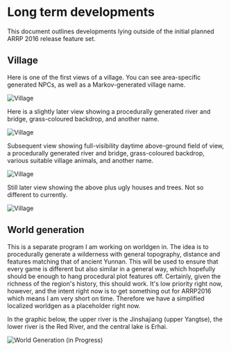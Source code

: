 # Long term developments

This document outlines developments lying outside of the initial planned ARRP 2016 release feature set.

## Village

Here is one of the first views of a village. You can see area-specific generated NPCs, as well as a Markov-generated village name.

![Village](https://raw.githubusercontent.com/globalcitizen/zomia/master/screenshots/screenshot-village1.jpg)

Here is a slightly later view showing a procedurally generated river and bridge, grass-coloured backdrop, and another name.

![Village](https://raw.githubusercontent.com/globalcitizen/zomia/master/screenshots/screenshot-village2.jpg)

Subsequent view showing full-visibility daytime above-ground field of view, a procedurally generated river and bridge, grass-coloured backdrop, various suitable village animals, and another name.

![Village](https://raw.githubusercontent.com/globalcitizen/zomia/master/screenshots/screenshot-village3.jpg)

Still later view showing the above plus ugly houses and trees. Not so different to currently.

![Village](https://raw.githubusercontent.com/globalcitizen/zomia/master/screenshots/screenshot-village4.jpg)

## World generation

This is a separate program I am working on worldgen in. The idea is to procedurally generate a wilderness with general topography, distance and features matching that of ancient Yunnan. This will be used to ensure that every game is different but also similar in a general way, which hopefully should be enough to hang procedural plot features off. Certainly, given the richness of the region's history, this should work. It's low priority right now, however, and the intent right now is to get something out for ARRP2016 which means I am very short on time. Therefore we have a simplified localized worldgen as a placeholder right now.

In the graphic below, the upper river is the Jinshajiang (upper Yangtse), the lower river is the Red River, and the central lake is Erhai.

![World Generation (in Progress)](https://raw.githubusercontent.com/globalcitizen/zomia/master/screenshots/screenshot-worldgen.jpg)

